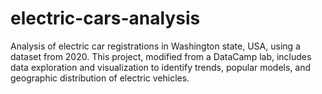 # electric-cars-analysis
Analysis of electric car registrations in Washington state, USA, using a dataset from 2020. This project, modified from a DataCamp lab, includes data exploration and visualization to identify trends, popular models, and geographic distribution of electric vehicles.
